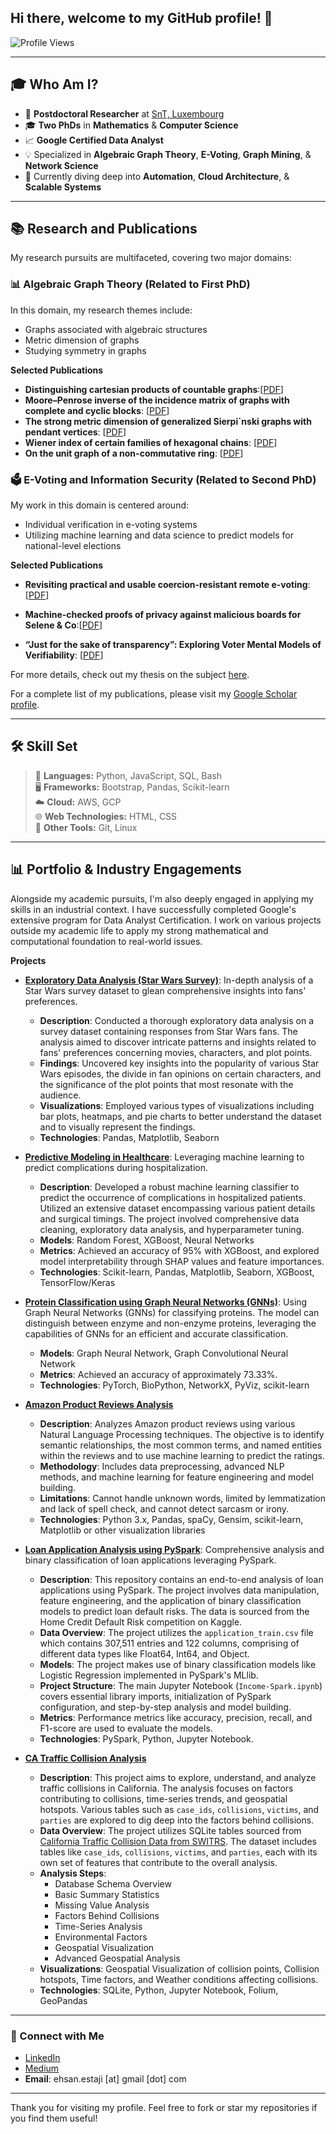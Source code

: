 ## Hi there, welcome to my GitHub profile! 👋

![Profile Views](https://komarev.com/ghpvc/?username=your-username)

---


## 🎓 Who Am I?

- 🔬 **Postdoctoral Researcher** at [SnT, Luxembourg](https://www.uni.lu/snt-en/)
- 🎓 **Two PhDs** in **Mathematics** & **Computer Science**
- 📈 **Google Certified Data Analyst**
- 💡 Specialized in **Algebraic Graph Theory**, **E-Voting**, **Graph Mining**, & **Network Science**
- 🌱 Currently diving deep into **Automation**, **Cloud Architecture**, & **Scalable Systems**

---

## 📚 Research and Publications

My research pursuits are multifaceted, covering two major domains:

### 📊 Algebraic Graph Theory (Related to First PhD)
In this domain, my research themes include:
- Graphs associated with algebraic structures
- Metric dimension of graphs
- Studying symmetry in graphs

**Selected Publications**
- **Distinguishing cartesian products of countable graphs**:[[PDF](https://home.agh.edu.pl/~pilsniak/24.pdf)]
- **Moore–Penrose inverse of the incidence matrix of graphs with complete and cyclic blocks**: [[PDF](https://www.sciencedirect.com/science/article/pii/S0012365X18303145)]
- **The strong metric dimension of generalized Sierpi´nski graphs with pendant vertices**: [[PDF](https://amc-journal.eu/index.php/amc/article/view/813)]
- **Wiener index of certain families of hexagonal chains**: [[PDF](https://link.springer.com/article/10.1007/s12190-018-1177-9)]
- **On the unit graph of a non-commutative ring**: [[PDF](https://www.worldscientific.com/doi/abs/10.1142/S100538671500070X)]


### 🗳 E-Voting and Information Security (Related to Second PhD)
My work in this domain is centered around:
- Individual verification in e-voting systems
- Utilizing machine learning and data science to predict models for national-level elections

**Selected Publications**
- **Revisiting practical and usable coercion-resistant remote e-voting**: [[PDF](https://link.springer.com/chapter/10.1007/978-3-030-60347-2_4)]
- **Machine-checked proofs of privacy against malicious boards for Selene & Co**:[[PDF](https://ieeexplore.ieee.org/abstract/document/9919663)]

- **“Just for the sake of transparency”: Exploring Voter Mental Models of Verifiability**: [[PDF](https://link.springer.com/chapter/10.1007/978-3-030-86942-7_11)]





For more details, check out my thesis on the subject [here](https://orbilu.uni.lu/handle/10993/57126).

For a complete list of my publications, please visit my [Google Scholar profile](https://scholar.google.com/citations?user=nK8EziQAAAAJ&hl=en).

---

## 🛠️ Skill Set


> 📘 **Languages:** Python, JavaScript, SQL, Bash  
> 🖥️ **Frameworks:** Bootstrap, Pandas, Scikit-learn  
> ☁️ **Cloud:** AWS, GCP  
> 🌐 **Web Technologies:** HTML, CSS  
> 🔧 **Other Tools:** Git, Linux  

---

## 📊 Portfolio & Industry Engagements

Alongside my academic pursuits, I'm also deeply engaged in applying my skills in an industrial context. I have successfully completed Google's extensive program for Data Analyst Certification. I work on various projects outside my academic life to apply my strong mathematical and computational foundation to real-world issues.

**Projects**

- **[Exploratory Data Analysis (Star Wars Survey)](https://github.com/ehsanestaji/Exploratory-Data-Analysis-EDA)**: In-depth analysis of a Star Wars survey dataset to glean comprehensive insights into fans' preferences.
  - **Description**: Conducted a thorough exploratory data analysis on a survey dataset containing responses from Star Wars fans. The analysis aimed to discover intricate patterns and insights related to fans' preferences concerning movies, characters, and plot points.
  - **Findings**: Uncovered key insights into the popularity of various Star Wars episodes, the divide in fan opinions on certain characters, and the significance of the plot points that most resonate with the audience.
  - **Visualizations**: Employed various types of visualizations including bar plots, heatmaps, and pie charts to better understand the dataset and to visually represent the findings.
  - **Technologies**: Pandas, Matplotlib, Seaborn

- **[Predictive Modeling in Healthcare](https://github.com/ehsanestaji/PredictiveMLClassifier)**: Leveraging machine learning to predict complications during hospitalization.
    - **Description**: Developed a robust machine learning classifier to predict the occurrence of complications in hospitalized patients. Utilized an extensive dataset encompassing various patient details and surgical timings. The project involved comprehensive data cleaning, exploratory data analysis, and hyperparameter tuning.
    - **Models**: Random Forest, XGBoost, Neural Networks
    - **Metrics**: Achieved an accuracy of 95% with XGBoost, and explored model interpretability through SHAP values and feature importances.
    - **Technologies**: Scikit-learn, Pandas, Matplotlib, Seaborn, XGBoost, TensorFlow/Keras
 


- **[Protein Classification using Graph Neural Networks (GNNs)](https://github.com/ehsanestaji/Protein-Classification-GNN/tree/main)**: Using Graph Neural Networks (GNNs) for classifying proteins. The model can distinguish between enzyme and non-enzyme proteins, leveraging the capabilities of GNNs for an efficient and accurate classification.

    - **Models**: Graph Neural Network, Graph Convolutional Neural Network
    -  **Metrics**: Achieved an accuracy of approximately 73.33%.
    -  **Technologies**: PyTorch, BioPython, NetworkX, PyViz, scikit-learn



- **[Amazon Product Reviews Analysis](https://github.com/ehsanestaji/Luxury-Beauty-Recommender-System)**
    - **Description**: Analyzes Amazon product reviews using various Natural Language Processing techniques. The objective is to identify semantic relationships, the most common terms, and named entities within the reviews and to use machine learning to predict the ratings.
    - **Methodology**: Includes data preprocessing, advanced NLP methods, and machine learning for feature engineering and model building.
    - **Limitations**: Cannot handle unknown words, limited by lemmatization and lack of spell check, and cannot detect sarcasm or irony.
    - **Technologies**: Python 3.x, Pandas, spaCy, Gensim, scikit-learn, Matplotlib or other visualization libraries
 

- **[Loan Application Analysis using PySpark](https://github.com/ehsanestaji/Loan-Application-Analysis-using-PySpark)**: Comprehensive analysis and binary classification of loan applications leveraging PySpark.
  - **Description**: This repository contains an end-to-end analysis of loan applications using PySpark. The project involves data manipulation, feature engineering, and the application of binary classification models to predict loan default risks. The data is sourced from the Home Credit Default Risk competition on Kaggle.
  - **Data Overview**: The project utilizes the `application_train.csv` file which contains 307,511 entries and 122 columns, comprising of different data types like Float64, Int64, and Object. 
  - **Models**: The project makes use of binary classification models like Logistic Regression implemented in PySpark's MLlib.
  - **Project Structure**: The main Jupyter Notebook (`Income-Spark.ipynb`) covers essential library imports, initialization of PySpark configuration, and step-by-step analysis and model building.
  - **Metrics**: Performance metrics like accuracy, precision, recall, and F1-score are used to evaluate the models.
  - **Technologies**: PySpark, Python, Jupyter Notebook.


- **[CA Traffic Collision Analysis](https://github.com/your_username/CA-Traffic-Collision-Analysis)**
    - **Description**: This project aims to explore, understand, and analyze traffic collisions in California. The analysis focuses on factors contributing to collisions, time-series trends, and geospatial hotspots. Various tables such as `case_ids`, `collisions`, `victims`, and `parties` are explored to dig deep into the factors behind collisions.
    - **Data Overview**: The project utilizes SQLite tables sourced from [California Traffic Collision Data from SWITRS](https://www.kaggle.com/datasets/alexgude/california-traffic-collision-data-from-switrs). The dataset includes tables like `case_ids`, `collisions`, `victims`, and `parties`, each with its own set of features that contribute to the overall analysis.
    - **Analysis Steps**:
        - Database Schema Overview
        - Basic Summary Statistics
        - Missing Value Analysis
        - Factors Behind Collisions
        - Time-Series Analysis
        - Environmental Factors
        - Geospatial Visualization
        - Advanced Geospatial Analysis
    - **Visualizations**: Geospatial Visualization of collision points, Collision hotspots, Time factors, and Weather conditions affecting collisions.
    - **Technologies**: SQLite, Python, Jupyter Notebook, Folium, GeoPandas

---

### 🤝 Connect with Me

- [LinkedIn](https://www.linkedin.com/in/eestaji/)
- [Medium](https://medium.com/@ehsan.estaji)
- **Email**: ehsan.estaji [at] gmail [dot] com

---

Thank you for visiting my profile. Feel free to fork or star my repositories if you find them useful! 
